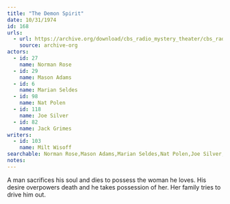 ```yaml
---
title: "The Demon Spirit"
date: 10/31/1974
id: 168
urls: 
  - url: https://archive.org/download/cbs_radio_mystery_theater/cbs_radio_mystery_theater-0151-0200.zip/cbs_radio_mystery_theater-0151-0200%2Fcbsrmt_0168_the_demon_spirit.mp3
    source: archive-org
actors:  
  - id: 27
    name: Norman Rose  
  - id: 29
    name: Mason Adams  
  - id: 6
    name: Marian Seldes  
  - id: 98
    name: Nat Polen  
  - id: 118
    name: Joe Silver  
  - id: 82
    name: Jack Grimes
writers:  
  - id: 103
    name: Milt Wisoff
searchable: Norman Rose,Mason Adams,Marian Seldes,Nat Polen,Joe Silver,Jack Grimes Milt Wisoff
notes:  
---
```

A man sacrifices his soul and dies to possess the woman he loves. His desire overpowers death and he takes possession of her. Her family tries to drive him out.